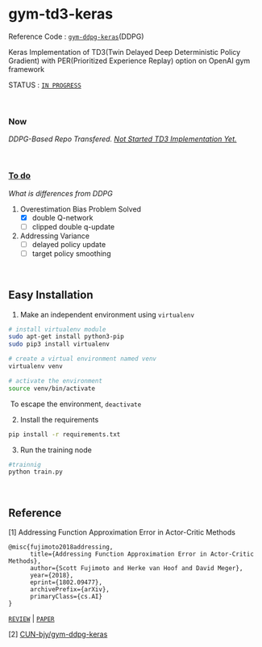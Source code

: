 # gym-td3-keras

Reference Code : [`gym-ddpg-keras`](https://github.com/CUN-bjy/gym-ddpg-keras)(DDPG)

Keras Implementation of TD3(Twin Delayed Deep Deterministic Policy Gradient) with PER(Prioritized Experience Replay) option on OpenAI gym framework

STATUS : [`IN PROGRESS`](https://github.com/CUN-bjy/gym-td3-keras/projects/1)

</br>

### Now

*DDPG-Based Repo Transfered.* *<u>Not Started TD3 Implementation Yet.</u>*

</br>

### [To do](https://github.com/CUN-bjy/gym-td3-keras/projects/1)

*What is differences from DDPG*

1. Overestimation Bias Problem Solved
   - [x] double Q-network 
   - [ ] clipped double q-update

2. Addressing Variance
   - [ ] delayed policy update
   - [ ] target policy smoothing

</br>

## Easy Installation

1. Make an independent environment using `virtualenv`

```bash
# install virtualenv module
sudo apt-get install python3-pip
sudo pip3 install virtualenv

# create a virtual environment named venv
virtualenv venv 

# activate the environment
source venv/bin/activate 
```

​	To escape the environment, `deactivate`

2. Install the requirements

```bash
pip install -r requirements.txt
```

3. Run the training node

```python
#trainnig
python train.py
```

</br>

## Reference

[1] Addressing Function Approximation Error in Actor-Critic Methods

```
@misc{fujimoto2018addressing,
      title={Addressing Function Approximation Error in Actor-Critic Methods}, 
      author={Scott Fujimoto and Herke van Hoof and David Meger},
      year={2018},
      eprint={1802.09477},
      archivePrefix={arXiv},
      primaryClass={cs.AI}
}
```

[`REVIEW`](https://github.com/CUN-bjy/rl-paper-review/blob/master/reviews/TD3.md)	|	[`PAPER`](https://arxiv.org/pdf/1802.09477.pdf)

[2] [CUN-bjy/gym-ddpg-keras](https://github.com/CUN-bjy/gym-ddpg-keras)
